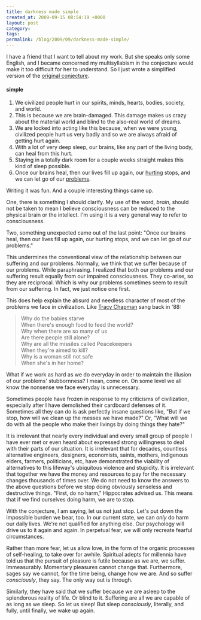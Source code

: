 ```yaml
---
title: darkness made simple
created_at: 2009-09-15 08:54:19 +0000
layout: post
category: 
tags: 
permalink: /blog/2009/09/darkness-made-simple/
---
```


I have a friend that I want to tell about my work. But she speaks only some English, and I became concerned my multisyllabism in the conjecture would make it too difficult for her to understand. So I just wrote a simplified version of the [original conjecture](http://andrewdurham.com/basics).

#### simple

1. We civilized people hurt in our spirits, minds, hearts, bodies, society, and world.
2. This is because we are brain-damaged. This damage makes us crazy about the material world and blind to the also-real world of dreams.
3. We are locked into acting like this because, when we were young, civilized people hurt us very badly and so we are always afraid of getting hurt again.
4. With a lot of very deep sleep, our brains, like any part of the living body, can heal from this hurt.
5. Staying in a totally dark room for a couple weeks straight makes this kind of sleep possible.
6. Once our brains heal, then our lives fill up again, our [hurting](../2009/09/conjectures-sixth-point) stops, and we can let go of our [problems](http://andrewdurham.com/2009/09/darkness-made-simple).

Writing it was fun. And a couple interesting things came up.

One, there is something I should clarify. My use of the word, _brain_, should not be taken to mean I believe consciousness can be reduced to the physical brain or the intellect. I'm using it is a very general way to refer to consciousness.

Two, something unexpected came out of the last point: "Once our brains heal, then our lives fill up again, our hurting stops, and we can let go of our problems."

This undermines the conventional view of the relationship between our suffering and our problems. Normally, we think that we suffer because of our problems. While paraphrasing. I realized that both our problems and our suffering result equally from our impaired consciousness. They co-arise, so they are reciprocal. Which is why our problems sometimes seem to result from our suffering. In fact, we just notice one first.

This does help explain the absurd and needless character of most of the problems we face in civilization. Like [Tracy Chapman](http://tracychapman.com) sang back in '88:

> Why do the babies starve  
When there's enough food to feed the world?  
Why when there are so many of us  
Are there people still alone?  
Why are all the missiles called Peacekeepers  
When they're aimed to kill?  
Why is a woman still not safe  
When she's in her home?

What if we work as hard as we do everyday in order to maintain the illusion of our problems' stubbornness? I mean, come on. On some level we all know the nonsense we face everyday is unnecessary.

Sometimes people have frozen in response to my criticisms of civilization, especially after I have demolished their cardboard defenses of it. Sometimes all they can do is ask perfectly insane questions like, "But if we stop, how will we clean up the messes we have made?" Or, "What will we do with all the people who make their livings by doing things they hate?"

It is irrelevant that nearly every individual and every small group of people I have ever met or even heard about expressed strong willingness to deal with their parts of our situation. It is irrelevant that for decades, countless alternative engineers, designers, economists, saints, mothers, indigenous elders, farmers, politicians, etc, have demonstrated the viability of alternatives to this lifeway's ubiquitous violence and stupidity. It is irrelevant that together we have the money and resources to pay for the necessary changes thousands of times over. We do not need to know the answers to the above questions before we stop doing obviously senseless and destructive things. "First, do no harm," Hippocrates advised us. This means that if we find ourselves doing harm, we are to stop.

With the conjecture, I am saying, let us not just stop. Let's put down the impossible burden we bear, too. In our current state, we can _only_ do harm our daily lives. We're not qualified for anything else. Our psychology will drive us to it again and again. In perpetual fear, we will only recreate fearful circumstances.

Rather than more fear, let us allow love, in the form of the organic processes of self-healing, to take over for awhile. Spiritual adepts for millennia have told us that the pursuit of pleasure is futile because as we are, we suffer. Immeasurably. Momentary pleasures cannot change that. Furthermore, sages say we cannot, for the time being, change how we are. And so suffer _consciously_, they say. The only way out is through.

Similarly, they have said that we suffer because we are asleep to the splendorous reality of life. Or blind to it. Suffering are all we are capable of as long as we sleep. So let us sleep! But sleep _consciously_, literally, and fully, until finally, we wake up again.


